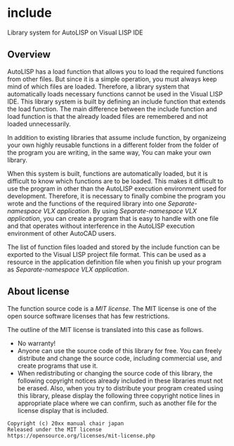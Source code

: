 # include

Library system for AutoLISP on Visual LISP IDE

## Overview

AutoLISP has a load function that allows you to load the required functions from other files. But since it is a simple operation, you must always keep mind of which files are loaded. Therefore, a library system that automatically loads necessary functions cannot be used in the Visual LISP IDE. This library system is built by defining an include function that extends the load function. The main difference between the include function and load function is that the already loaded files are remembered and not loaded unnecessarily.

In addition to existing libraries that assume include function, by organizeing your own highly reusable functions in a different folder from the folder of the program you are writing, in the same way, You can make your own library.

When this system is built, functions are automatically loaded, but it is difficult to know which functions are to be loaded. This makes it difficult to use the program in other than the AutoLISP execution environment used for development. Therefore, it is necessary to finally combine the program you wrote and the functions of the required library into one *Separate-namespace VLX application*. By using *Separate-namespace VLX application*, you can create a program that is easy to handle with one file and that operates without interference in the AutoLISP execution environment of other AutoCAD users.

The list of function files loaded and stored by the include function can be exported to the Visual LISP project file format. This can be used as a resource in the application definition file when you finish up your program as *Separate-namespace VLX application*.

## About license

The function source code is a *MIT license*. The MIT license is one of the open source software licenses that has few restrictions.

The outline of the MIT license is translated into this case as follows.
* No warranty!
* Anyone can use the source code of this library for free. You can freely distribute and change the source code, including commercial use, and create programs that use it.
* When redistributing or changing the source code of this library, the following copyright notices already included in these libraries must not be erased. Also, when you try to distribute your program created using this library, please display the following three copyright notice lines in appropriate place where we can confirm, such as another file for the license display that is included.
```
Copyright (c) 20xx manual chair japan
Released under the MIT license
https://opensource.org/licenses/mit-license.php
```